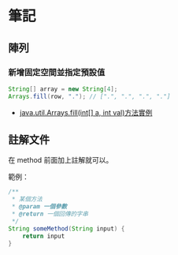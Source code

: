 # 筆記

## 陣列

### 新增固定空間並指定預設值

``` java
String[] array = new String[4];
Arrays.fill(row, "."); // [".", ".", ".", "."]
```

- [java.util.Arrays.fill(int[] a, int val)方法實例](http://tw.gitbook.net/java/util/arrays_fill_int.html)

## 註解文件

在 method 前面加上註解就可以。

範例：

``` java
/**
 * 某個方法
 * @param 一個參數
 * @return 一個回傳的字串
 */
String someMethod(String input) {
    return input
}
```
